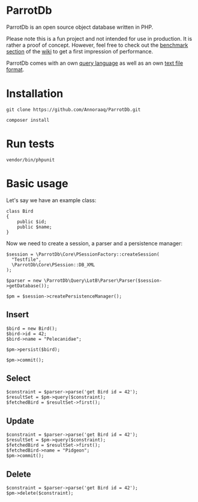 # ParrotDb
ParrotDb is an open source object database written in PHP.

Please note this is a fun project and not intended for use in production.
It is rather a proof of concept. However, feel free to check out the [benchmark section](https://github.com/Annoraaq/ParrotDb/wiki/Benchmarks)
 of the [wiki](https://github.com/Annoraaq/ParrotDb/wiki) to get a first impression of performance.
 
ParrotDb comes with an own [query language](https://github.com/Annoraaq/ParrotDb/wiki/Language-of-the-Birds) as well as an own [text file format](https://github.com/Annoraaq/ParrotDb/wiki/Feather-file-format).

# Installation
```git clone https://github.com/Annoraaq/ParrotDb.git```

```composer install```

# Run tests
```vendor/bin/phpunit```

# Basic usage
Let's say we have an example class:
```
class Bird
{
    public $id;
    public $name;
}
```

Now we need to create a session, a parser and a persistence manager:
```
$session = \ParrotDb\Core\PSessionFactory::createSession(
  "Testfile",
  \ParrotDb\Core\PSession::DB_XML
);

$parser = new \ParrotDb\Query\LotB\Parser\Parser($session->getDatabase());

$pm = $session->createPersistenceManager();
```

## Insert
```
$bird = new Bird();
$bird->id = 42;
$bird->name = "Pelecanidae";

$pm->persist($bird);

$pm->commit();
```

## Select
```
$constraint = $parser->parse('get Bird id = 42');
$resultSet = $pm->query($constraint);
$fetchedBird = $resultSet->first();
```
## Update
```
$constraint = $parser->parse('get Bird id = 42');
$resultSet = $pm->query($constraint);
$fetchedBird = $resultSet->first();
$fetchedBird->name = "Pidgeon";
$pm->commit();
```

## Delete
```
$constraint = $parser->parse('get Bird id = 42');
$pm->delete($constraint);
```

